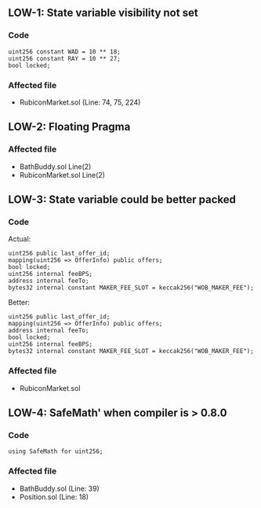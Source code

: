 ## LOW-1: State variable visibility not set

### Code

```
uint256 constant WAD = 10 ** 18;
uint256 constant RAY = 10 ** 27;
bool locked;
```

### Affected file

* RubiconMarket.sol (Line: 74, 75, 224)

## LOW-2: Floating Pragma

### Affected file

* BathBuddy.sol Line(2)
* RubiconMarket.sol Line(2)

## LOW-3: State variable could be better packed

### Code

Actual:
```
uint256 public last_offer_id;
mapping(uint256 => OfferInfo) public offers;
bool locked;
uint256 internal feeBPS;
address internal feeTo;
bytes32 internal constant MAKER_FEE_SLOT = keccak256("WOB_MAKER_FEE");
```

Better:
```
uint256 public last_offer_id;
mapping(uint256 => OfferInfo) public offers;
address internal feeTo;
bool locked;
uint256 internal feeBPS;
bytes32 internal constant MAKER_FEE_SLOT = keccak256("WOB_MAKER_FEE");
```

### Affected file

* RubiconMarket.sol

## LOW-4: SafeMath' when compiler is > 0.8.0

### Code

```
using SafeMath for uint256;
```

### Affected file

* BathBuddy.sol (Line: 39)
* Position.sol (Line: 18)
